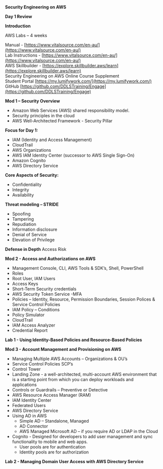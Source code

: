 **Security Engineering on AWS**

**Day 1 Review**

**Introduction**

AWS Labs – 4 weeks 

Manual - [https://www.vitalsource.com/en-au/](https://www.vitalsource.com/en-au/)  
Lab Instructions - [https://www.vitalsource.com/en-au/](https://www.vitalsource.com/en-au/)  
AWS Skillbuilder - [https://explore.skillbuilder.aws/learn](https://explore.skillbuilder.aws/learn)  
Security Engineering on AWS Online Course Supplement  
Student Portal  [https://my.lumifywork.com/](https://my.lumifywork.com/)  
GitHub [https://github.com/DDLSTraining/Engage](https://github.com/DDLSTraining/Engage)

**Mod 1 – Security Overview**
- Amazon Web Services (AWS) shared responsibility model.
- Security principles in the cloud
- AWS Well-Architected Framework - Security Pillar

**Focus for Day 1:**
- IAM (Identity and Access Management)
- CloudTrail
- AWS Organizations
- AWS IAM Identity Center (successor to AWS Single Sign-On)
- Amazon Cognito
- AWS Directory Service

**Core Aspects of Security:**
- Confidentiality
- Integrity
- Availability

**Threat modeling – STRIDE**
- Spoofing
- Tampering
- Repudiation
- Information disclosure
- Denial of Service
- Elevation of Privilege

**Defense in Depth**
Access Risk

**Mod 2 - Access and Authorizations on AWS**

- Management Console, CLI, AWS Tools & SDK’s, Shell, PowerShell
- Roles
- Root User, IAM Users
- Access Keys
- Short-Term Security credentials
- AWS Security Token Service
 -MFA
- Policies – Identity, Resource, Permission Boundaries, Session Polices & Service Control Policies
- IAM Policy – Conditions
 - Policy Simulator
- CloudTrail
- IAM Access Analyzer
- Credential Report

**Lab 1 - Using Identity-Based Policies and Resource-Based Policies**

**Mod 3 - Account Management and Provisioning on AWS**

- Managing Multiple AWS Accounts – Organizations & OU’s
- Service Control Policies SCP’s
- Control Tower
- Landing Zone - a well-architected, multi-account AWS environment that is a starting point from which you can deploy workloads and applications
- Controls or Guardrails – Preventive or Detective
- AWS Resource Access Manager (RAM)
- IAM Identity Center
- Federated Users
- AWS Directory Service
- Using AD in AWS
	- Simple AD – Standalone, Managed
	- AD Connector
	- AWS Managed Microsoft AD – if you require AD or LDAP in the Cloud
- Cognito - Designed for developers to add user management and sync functionality to mobile and web apps.
  - User pools are for authentication
  - Identity pools are for authorization

**Lab 2 - Managing Domain User Access with AWS Directory Service**

